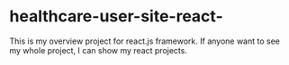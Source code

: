 # healthcare-user-site-react-
This is my overview project for react.js framework.
If anyone want to see my whole project, I can show my react projects.
